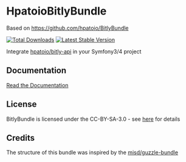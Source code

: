 # HpatoioBitlyBundle

Based on https://github.com/hpatoio/BitlyBundle

[![Total Downloads](https://poser.pugx.org/hpatoio/bitly-bundle/downloads.png)](https://packagist.org/packages/hpatoio/bitly-bundle)
[![Latest Stable Version](https://poser.pugx.org/hpatoio/bitly-bundle/v/stable.png)](https://packagist.org/packages/hpatoio/bitly-bundle)


Integrate [hpatoio/bitly-api](https://github.com/hpatoio/bitly-api) in your Symfony3/4 project


Documentation
-------------
[Read the Documentation](https://github.com/hpatoio/BitlyBundle/blob/master/Resources/doc/index.md)

License
-------------
BitlyBundle is licensed under the CC-BY-SA-3.0 - see [here](http://www.spdx.org/licenses/CC-BY-SA-3.0) for details

Credits
-------------
The structure of this bundle was inspired by the [misd/guzzle-bundle](https://github.com/misd-service-development/guzzle-bundle)

